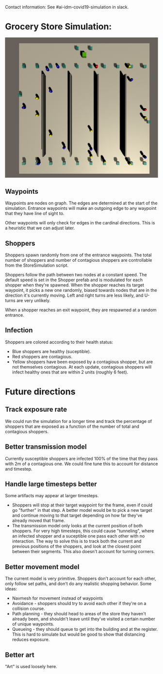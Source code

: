 Contact information: See #ai-idm-covid19-simulation in slack.

# Grocery Store Simulation:
![Grocery Simulation](docs/images/Grocery.png "Grocery Simulation")

## Waypoints
Waypoints are nodes on graph. The edges are determined at the start of the simulation. Entrance waypoints will make an outgoing edge to any waypoint that they have line of sight to.

Other waypoints will only check for edges in the cardinal directions. This is a heuristic that we can adjust later.

## Shoppers
Shoppers spawn randomly from one of the entrance waypoints. The total number of shoppers and number of contagious shoppers are controllable from the StoreSimulation script.

Shoppers follow the path between two nodes at a constant speed. The default speed is set in the Shopper prefab and is modulated for each shopper when they're spawned. When the shopper
reaches its target waypoint, it picks a new one randomly, biased towards nodes that are in the direction it's currently moving. Left and right turns are less likely, and U-turns are very unlikely.

When a shopper reaches an exit waypoint, they are respawned at a random entrance.

## Infection
Shoppers are colored according to their health status:
* Blue shoppers are healthy (suceptible).
* Red shoppers are contagious.
* Yellow shoppers have been exposed by a contagious shopper, but are not themselves contagious.
At each update, contagious shoppers will infect healthy ones that are within 2 units (roughly 6 feet).


# Future directions
## Track exposure rate
We could run the simulation for a longer time and track the percentage of shoppers that are exposed as a function of the number of total and contagious shoppers.

## Better transmission model
Currently susceptible shoppers are infected 100% of the time that they pass with 2m of a contagious one. We could fine tune this to account for distance and timestep.

## Handle large timesteps better
Some artifacts may appear at larger timesteps.
* Shoppers will stop at their target waypoint for the frame, even if could go "further" in that step. A better model would be to pick a new target and continue moving to that target depending on how far they've already moved that frame.
* The transmission model only looks at the current position of both shoppers. For very high timesteps, this could cause "tunneling", where an infected shopper and a suceptible one pass each other with no interaction. The way to solve this is to track both the current and previous positions of the shoppers, and look at the closest point between their segments. This also doesn't account for turning corners.

## Better movement model
The current model is very primitive. Shoppers don't account for each other, only follow set paths, and don't do any realistic shopping behavior. Some ideas:
* Navmesh for movement instead of waypoints
* Avoidance - shoppers should try to avoid each other if they're on a collision course.
* Path planning - they should head to areas of the store they haven't already been, and shouldn't leave until they've visited a certain number of unique waypoints.
* Queueing - they should queue to get into the building and at the register. This is hard to simulate but would be good to show that distancing reduces exposure.

## Better art
"Art" is used loosely here.